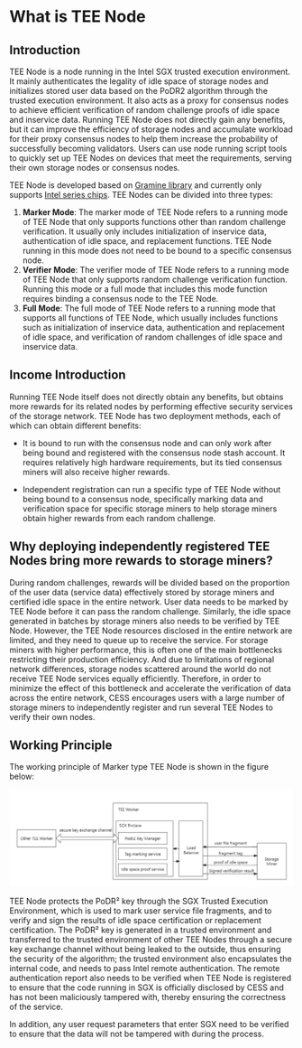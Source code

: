 # What is TEE Node

## Introduction

TEE Node is a node running in the Intel SGX trusted execution environment. It mainly authenticates the legality of idle space of storage nodes and initializes stored user data based on the PoDR2 algorithm through the trusted execution environment. It also acts as a proxy for consensus nodes to achieve efficient verification of random challenge proofs of idle space and inservice data. Running TEE Node does not directly gain any benefits, but it can improve the efficiency of storage nodes and accumulate workload for their proxy consensus nodes to help them increase the probability of successfully becoming validators. Users can use node running script tools to quickly set up TEE Nodes on devices that meet the requirements, serving their own storage nodes or consensus nodes.

TEE Node is developed based on [Gramine library](https://gramineproject.io/) and currently only supports [Intel series chips](https://www.intel.com/content/www/us/en/developer/articles/tool/intel-trusted-execution-technology.html). TEE Nodes can be divided into three types:

1. **Marker Mode**: The marker mode of TEE Node refers to a running mode of TEE Node that only supports functions other than random challenge verification. It usually only includes initialization of inservice data, authentication of idle space, and replacement functions. TEE Node running in this mode does not need to be bound to a specific consensus node.
2. **Verifier Mode**: The verifier mode of TEE Node refers to a running mode of TEE Node that only supports random challenge verification function. Running this mode or a full mode that includes this mode function requires binding a consensus node to the TEE Node.
3. **Full Mode**: The full mode of TEE Node refers to a running mode that supports all functions of TEE Node, which usually includes functions such as initialization of inservice data, authentication and replacement of idle space, and verification of random challenges of idle space and inservice data.

## Income Introduction

Running TEE Node itself does not directly obtain any benefits, but obtains more rewards for its related nodes by performing effective security services of the storage network. TEE Node has two deployment methods, each of which can obtain different benefits:

- It is bound to run with the consensus node and can only work after being bound and registered with the consensus node stash account. It requires relatively high hardware requirements, but its tied consensus miners will also receive higher rewards.

- Independent registration can run a specific type of TEE Node without being bound to a consensus node, specifically marking data and verification space for specific storage miners to help storage miners obtain higher rewards from each random challenge.

## Why deploying independently registered TEE Nodes bring more rewards to storage miners?

During random challenges, rewards will be divided based on the proportion of the user data (service data) effectively stored by storage miners and certified idle space in the entire network. User data needs to be marked by TEE Node before it can pass the random challenge. Similarly, the idle space generated in batches by storage miners also needs to be verified by TEE Node. However, the TEE Node resources disclosed in the entire network are limited, and they need to queue up to receive the service. For storage miners with higher performance, this is often one of the main bottlenecks restricting their production efficiency. And due to limitations of regional network differences, storage nodes scattered around the world do not receive TEE Node services equally efficiently. Therefore, in order to minimize the effect of this bottleneck and accelerate the verification of data across the entire network, CESS encourages users with a large number of storage miners to independently register and run several TEE Nodes to verify their own nodes.

## Working Principle

The working principle of Marker type TEE Node is shown in the figure below:

![Marker TEE Node workflow](../../assets/storage-miner/teeworker/tee-workflow.jpeg)


TEE Node protects the PoDR² key through the SGX Trusted Execution Environment, which is used to mark user service file fragments, and to verify and sign the results of idle space certification or replacement certification. The PoDR² key is generated in a trusted environment and transferred to the trusted environment of other TEE Nodes through a secure key exchange channel without being leaked to the outside, thus ensuring the security of the algorithm; the trusted environment also encapsulates the internal code, and needs to pass Intel remote authentication. The remote authentication report also needs to be verified when TEE Node is registered to ensure that the code running in SGX is officially disclosed by CESS and has not been maliciously tampered with, thereby ensuring the correctness of the service.

In addition, any user request parameters that enter SGX need to be verified to ensure that the data will not be tampered with during the process.

